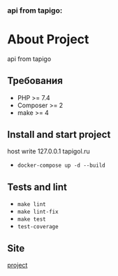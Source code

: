 ### api from tapigo:

[comment]: <> ([![Actions Status]&#40;https://github.com/vasilysmolin/php-project-lvl3/workflows/hexlet-check/badge.svg&#41;]&#40;https://github.com/vasilysmolin/php-project-lvl3/actions&#41;)

[comment]: <> ([![CI]&#40;https://github.com/vasilysmolin/php-project-lvl3/workflows/linter/badge.svg&#41;]&#40;https://github.com/vasilysmolin/php-project-lvl3/actions&#41;)

[comment]: <> ([![Maintainability]&#40;https://api.codeclimate.com/v1/badges/b8b2e46d966ad5a5ac36/maintainability&#41;]&#40;https://codeclimate.com/github/vasilysmolin/php-project-lvl3/maintainability&#41;)

[comment]: <> ([![Test Coverage]&#40;https://api.codeclimate.com/v1/badges/b8b2e46d966ad5a5ac36/test_coverage&#41;]&#40;https://codeclimate.com/github/vasilysmolin/php-project-lvl3/test_coverage&#41;)

# About Project

api from tapigo

## Требования

* PHP >= 7.4
* Composer >= 2
* make >= 4

## Install and start project
host write 127.0.0.1 tapigol.ru

* `docker-compose up -d --build`

## Tests and lint

* `make lint`
* `make lint-fix`
* `make test`
* `test-coverage`

## Site
[project](https://tapigo.ru)

